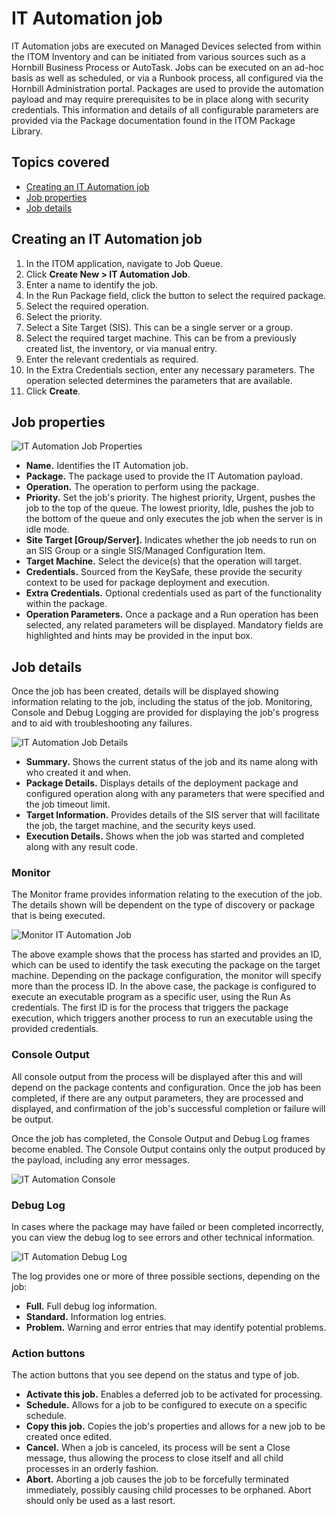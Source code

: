 # IT Automation job
IT Automation jobs are executed on Managed Devices selected from within the ITOM Inventory and can be initiated from various sources such as a Hornbill Business Process or AutoTask. Jobs can be executed on an ad-hoc basis as well as scheduled, or via a Runbook process, all configured via the Hornbill Administration portal. Packages are used to provide the automation payload and may require prerequisites to be in place along with security credentials. This information and details of all configurable parameters are provided via the Package documentation found in the ITOM Package Library.

## Topics covered
- [Creating an IT Automation job](/creating-an-it-automation-job)
- [Job properties](/job-properties)
- [Job details](/job-details)

## Creating an IT Automation job
1. In the ITOM application, navigate to Job Queue.
1. Click **Create New > IT Automation Job**.
1. Enter a name to identify the job.
1. In the Run Package field, click the button to select the required package.
1. Select the required operation.
1. Select the priority.
1. Select a Site Target (SIS). This can be a single server or a group.
1. Select the required target machine. This can be from a previously created list, the inventory, or via manual entry.
1. Enter the relevant credentials as required.
1. In the Extra Credentials section, enter any necessary parameters. The operation selected determines the parameters that are available.
1. Click **Create**.

## Job properties

![IT Automation Job Properties](_books/itom-user-guide/jobs/images/it-automation-job.png)

* **Name.** Identifies the IT Automation job.
* **Package.** The package used to provide the IT Automation payload.
* **Operation.** The operation to perform using the package.
* **Priority.** Set the job's priority. The highest priority, Urgent, pushes the job to the top of the queue. The lowest priority, Idle, pushes the job to the bottom of the queue and only executes the job when the server is in idle mode.
* **Site Target [Group/Server].** Indicates whether the job needs to run on an SIS Group or a single SIS/Managed Configuration Item.
* **Target Machine.** Select the device(s) that the operation will target.
* **Credentials.** Sourced from the KeySafe, these provide the security context to be used for package deployment and execution.
* **Extra Credentials.** Optional credentials used as part of the functionality within the package.
* **Operation Parameters.** Once a package and a Run operation has been selected, any related parameters will be displayed. Mandatory fields are highlighted and hints may be provided in the input box.

## Job details
Once the job has been created, details will be displayed showing information relating to the job, including the status of the job. Monitoring, Console and Debug Logging are provided for displaying the job's progress and to aid with troubleshooting any failures.

![IT Automation Job Details](_books/itom-user-guide/jobs/images/it-automation-job-details.png)

* **Summary.** Shows the current status of the job and its name along with who created it and when.
* **Package Details.** Displays details of the deployment package and configured operation along with any parameters that were specified and the job timeout limit.
* **Target Information.** Provides details of the SIS server that will facilitate the job, the target machine, and the security keys used.
* **Execution Details.** Shows when the job was started and completed along with any result code.

### Monitor
The Monitor frame provides information relating to the execution of the job. The details shown will be dependent on the type of discovery or package that is being executed.

![Monitor IT Automation Job](_books/itom-user-guide/jobs/images/monitor-it-automation-job.png)

The above example shows that the process has started and provides an ID, which can be used to identify the task executing the package on the target machine. Depending on the package configuration, the monitor will specify more than the process ID. In the above case, the package is configured to execute an executable program as a specific user, using the Run As credentials. The first ID is for the process that triggers the package execution, which triggers another process to run an executable using the provided credentials.

### Console Output
All console output from the process will be displayed after this and will depend on the package contents and configuration. Once the job has been completed, if there are any output parameters, they are processed and displayed, and confirmation of the job's successful completion or failure will be output.

Once the job has completed, the Console Output and Debug Log frames become enabled. The Console Output contains only the output produced by the payload, including any error messages.

![IT Automation Console](_books/itom-user-guide/jobs/images/it-automation-console.png)

### Debug Log
In cases where the package may have failed or been completed incorrectly, you can view the debug log to see errors and other technical information.

![IT Automation Debug Log](_books/itom-user-guide/jobs/images/it-automation-debug.png)

The log provides one or more of three possible sections, depending on the job:

* **Full.** Full debug log information.
* **Standard.** Information log entries.
* **Problem.** Warning and error entries that may identify potential problems.

### Action buttons
The action buttons that you see depend on the status and type of job. 
* **Activate this job.** Enables a deferred job to be activated for processing.
* **Schedule.** Allows for a job to be configured to execute on a specific schedule.
* **Copy this job.** Copies the job's properties and allows for a new job to be created once edited.
* **Cancel.** When a job is canceled, its process will be sent a Close message, thus allowing the process to close itself and all child processes in an orderly fashion.
* **Abort.** Aborting a job causes the job to be forcefully terminated immediately, possibly causing child processes to be orphaned. Abort should only be used as a last resort.